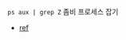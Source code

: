 `ps aux | grep Z` 좀비 프로세스 잡기
- [ref](https://www.linode.com/docs/guides/use-the-ps-aux-command-in-linux/)